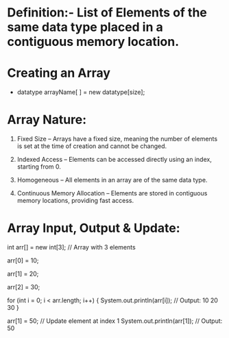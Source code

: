 # Definition:- List of Elements of the same data type placed in a contiguous memory location.

# Creating an Array

-   datatype arrayName[ ] = new datatype[size];

# Array Nature:

1. Fixed Size – Arrays have a fixed size, meaning the number of elements is set at the time of creation and cannot be changed.

2. Indexed Access – Elements can be accessed directly using an index, starting from 0.

3. Homogeneous – All elements in an array are of the same data type.

4. Continuous Memory Allocation – Elements are stored in contiguous memory locations, providing fast access.

# Array Input, Output & Update:

int arr[] = new int[3]; // Array with 3 elements

arr[0] = 10;

arr[1] = 20;

arr[2] = 30;

for (int i = 0; i < arr.length; i++) {
System.out.println(arr[i]); // Output: 10 20 30
}

arr[1] = 50; // Update element at index 1
System.out.println(arr[1]); // Output: 50
